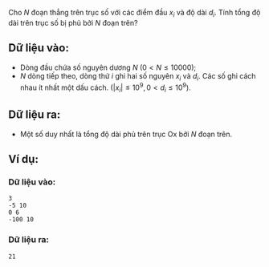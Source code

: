 Cho $N$ đoạn thẳng trên trục số với các điểm đầu $x_i$ và độ dài $d_i$. Tính tổng độ dài trên trục số bị phủ bởi $N$ đoạn trên?

## Dữ liệu vào:
- Dòng đầu chứa số nguyên dương $N\ (0< N≤10000)$;
- $N$ dòng tiếp theo, dòng thứ $i$ ghi hai số nguyên $x_i$ và $d_i$. Các số ghi cách nhau ít nhất một dấu cách. $(|x_i|≤10^9, 0< d_i≤10^9)$.

## Dữ liệu ra:
- Một số duy nhất là tổng độ dài phủ trên trục Ox bởi $N$ đoạn trên.

## Ví dụ:
### Dữ liệu vào:
```
3
-5 10
0 6
-100 10
```

### Dữ liệu ra:
```
21
```